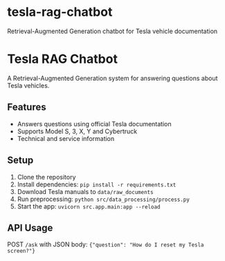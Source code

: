 # tesla-rag-chatbot
Retrieval-Augmented Generation chatbot for Tesla vehicle documentation

# Tesla RAG Chatbot

A Retrieval-Augmented Generation system for answering questions about Tesla vehicles.

## Features

- Answers questions using official Tesla documentation
- Supports Model S, 3, X, Y and Cybertruck
- Technical and service information

## Setup

1. Clone the repository
2. Install dependencies: `pip install -r requirements.txt`
3. Download Tesla manuals to `data/raw_documents`
4. Run preprocessing: `python src/data_processing/process.py`
5. Start the app: `uvicorn src.app.main:app --reload`

## API Usage

POST `/ask` with JSON body: `{"question": "How do I reset my Tesla screen?"}`